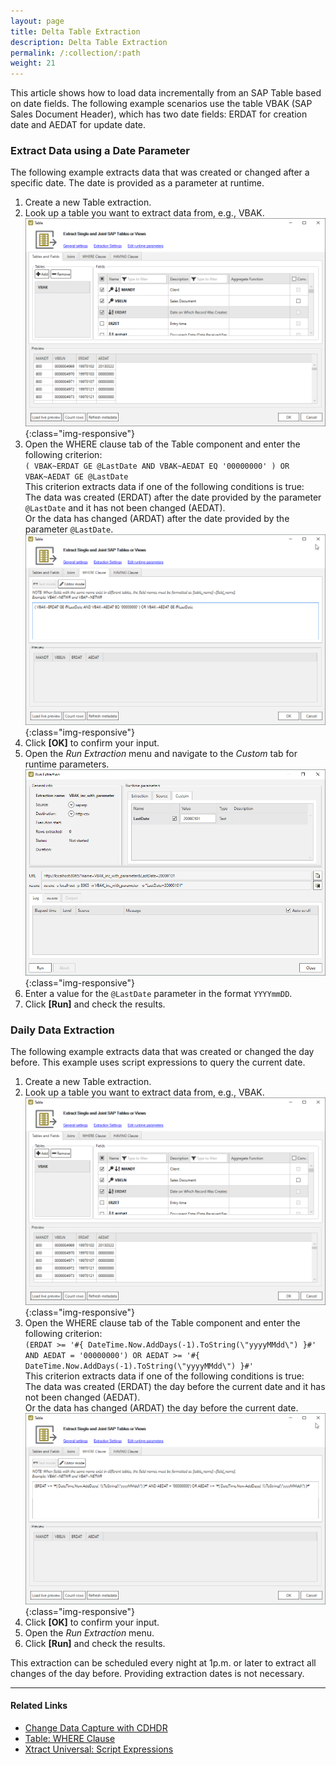 ```yaml
---
layout: page
title: Delta Table Extraction
description: Delta Table Extraction
permalink: /:collection/:path
weight: 21
---
```


This article shows how to load data incrementally from an SAP Table based on date fields.
The following example scenarios use the table VBAK (SAP Sales Document Header), which has two date fields: ERDAT for creation date and AEDAT for update date.

### Extract Data using a Date Parameter

The following example extracts data that was created or changed after a specific date.
The date is provided as a parameter at runtime.

1. Create a new Table extraction.
2. Look up a table you want to extract data from, e.g., VBAK. <br>
![VBAK-Table](/img/contents/VBAK-Table.png){:class="img-responsive"}
3. Open the WHERE clause tab of the Table component and enter the following criterion: <br>
`( VBAK~ERDAT GE @LastDate AND VBAK~AEDAT EQ '00000000' ) OR VBAK~AEDAT GE @LastDate` <br>
This criterion extracts data if one of the following conditions is true: <br>
The data was created (ERDAT) after the date provided by the parameter `@LastDate` and it has not been changed (AEDAT). <br>
Or the data has changed (ARDAT) after the date provided by the parameter `@LastDate`.
![Where-Clause_Date-Param](/img/contents/Where-Clause_Date-Param.png){:class="img-responsive"}
4. Click **[OK]** to confirm your input.
5. Open the *Run Extraction* menu and navigate to the *Custom* tab for runtime parameters.<br>
![Where-Clause_Run-Extraction-Param](/img/contents/xu/run-extraction-parameter.png){:class="img-responsive"}
6. Enter a value for the `@LastDate` parameter in the format `YYYYmmDD`.
7. Click **[Run]** and check the results.

### Daily Data Extraction

The following example extracts data that was created or changed the day before.
This example uses script expressions to query the current date.

1. Create a new Table extraction.
2. Look up a table you want to extract data from, e.g., VBAK. <br>
![VBAK-Table](/img/contents/VBAK-Table.png){:class="img-responsive"}
3. Open the WHERE clause tab of the Table component and enter the following criterion: <br>
`(ERDAT >= '#{ DateTime.Now.AddDays(-1).ToString(\"yyyyMMdd\") }#' AND AEDAT = '00000000') OR AEDAT >= '#{ DateTime.Now.AddDays(-1).ToString(\"yyyyMMdd\") }#'` <br>
This criterion extracts data if one of the following conditions is true:<br>
The data was created (ERDAT) the day before the current date and it has not been changed (AEDAT).<br>
Or the data has changed (ARDAT) the day before the current date.
![Where-Clause_Daily](/img/contents/Where-Clause-Daily.png){:class="img-responsive"}
4. Click **[OK]** to confirm your input.
5. Open the *Run Extraction* menu.
7. Click **[Run]** and check the results.

This extraction can be scheduled every night at 1p.m. or later to extract all changes of the day before.
Providing extraction dates is not necessary.
 
******

#### Related Links
- [Change Data Capture with CDHDR](https://kb.theobald-software.com/xtract-universal/change-data-capture-with-cdhdr)
- [Table: WHERE Clause](https://help.theobald-software.com/en/xtract-universal/table/where-clause)
- [Xtract Universal: Script Expressions](https://help.theobald-software.com/en/xtract-universal/advanced-techniques/script-expressions)